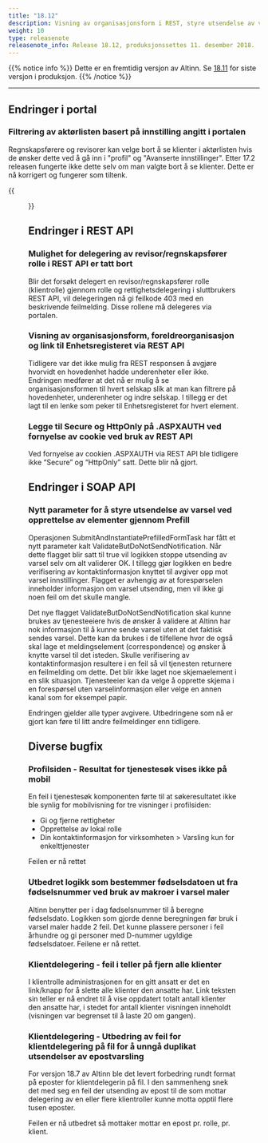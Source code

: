 ```yaml
---
title: "18.12"
description: Visning av organisasjonsform i REST, styre utsendelse av varsel ved prefill, feilrettinger m.m.
weight: 10
type: releasenote
releasenote_info: Release 18.12, produksjonssettes 11. desember 2018.
---
```

{{% notice info %}}
Dette er en fremtidig versjon av Altinn. Se [18.11](../18-11) for siste versjon i produksjon.
{{% /notice %}}
***

## Endringer i portal

### Filtrering av aktørlisten basert på innstilling angitt i portalen

Regnskapsførere og revisorer kan velge bort å se klienter i aktørlisten hvis de ønsker dette ved å gå inn i "profil" og "Avanserte innstillinger". Etter 17.2 releasen fungerte ikke dette selv om man valgte bort å se klienter. Dette er nå korrigert og fungerer som tiltenk.

{{<figure src="profil.png?width=600" title="">}}

## Endringer i REST API

### Mulighet for delegering av revisor/regnskapsfører rolle i REST API er tatt bort

Blir det forsøkt delegert en revisor/regnskapsfører rolle (klientrolle) gjennom rolle og rettighetsdelegering i sluttbrukers REST API, vil delegeringen nå gi feilkode 403 med en beskrivende feilmelding. Disse rollene må delegeres via portalen.

### Visning av organisasjonsform, foreldreorganisasjon og link til Enhetsregisteret via REST API

Tidligere var det ikke mulig fra REST responsen å avgjøre hvorvidt en hovedenhet hadde underenheter eller ikke. Endringen medfører at det nå er mulig å se organisasjonsformen til hvert selskap slik at man kan filtrere på hovedenheter, underenheter og indre selskap. I tillegg er det lagt til en lenke som peker til Enhetsregisteret for hvert element.

### Legge til Secure og HttpOnly på .ASPXAUTH ved fornyelse av cookie ved bruk av REST API

Ved fornyelse av cookien .ASPXAUTH via REST API ble tidligere ikke “Secure” og “HttpOnly” satt. Dette blir nå gjort.

## Endringer i SOAP API

### Nytt parameter for å styre utsendelse av varsel ved opprettelse av elementer gjennom Prefill

Operasjonen SubmitAndInstantiatePrefilledFormTask har fått et nytt parameter kalt ValidateButDoNotSendNotification. Når dette flagget blir satt til true vil logikken stoppe utsending av varsel selv om alt validerer OK. I tillegg gjør logikken en bedre verifisering av kontaktinformasjon knyttet til avgiver opp mot varsel innstillinger.
Flagget er avhengig av at forespørselen inneholder informasjon om varsel utsending, men vil ikke gi noen feil om det skulle mangle.

Det nye flagget ValidateButDoNotSendNotification skal kunne brukes av tjenesteeiere hvis de ønsker å validere at Altinn har nok informasjon til å kunne sende varsel uten at det faktisk sendes varsel. Dette kan da brukes i de tilfellene hvor de også skal lage et meldingselement (correspondence) og ønsker å knytte varsel til det isteden.
Skulle verifisering av kontaktinformasjon resultere i en feil så vil tjenesten returnere en feilmelding om dette. Det blir ikke laget noe skjemaelement i en slik situasjon. Tjenesteeier kan da velge å opprette skjema i en forespørsel uten varselinformasjon eller velge en annen kanal som for eksempel papir.

Endringen gjelder alle typer avgivere. Utbedringene som nå er gjort kan føre til litt andre feilmeldinger enn tidligere.

## Diverse bugfix

### Profilsiden - Resultat for tjenestesøk vises ikke på mobil

En feil i tjenestesøk komponenten førte til at søkeresultatet ikke ble synlig for mobilvisning for tre visninger i profilsiden:

- Gi og fjerne rettigheter
- Opprettelse av lokal rolle
- Din kontaktinformasjon for virksomheten > Varsling kun for enkelttjenester
  
Feilen er nå rettet

### Utbedret logikk som bestemmer fødselsdatoen ut fra fødselsnummer ved bruk av makroer i varsel maler

Altinn benytter per i dag fødselsnummer til å beregne fødselsdato. Logikken som gjorde denne beregningen før bruk i varsel maler hadde 2 feil.
Det kunne plassere personer i feil århundre og gi personer med D-nummer ugyldige fødselsdatoer. Feilene er nå rettet.

### Klientdelegering - feil i teller på fjern alle klienter

I klientrolle administrasjonen for en gitt ansatt er det en link/knapp for å slette alle klienter den ansatte har. Link teksten sin teller er nå endret til å vise oppdatert totalt antall klienter den ansatte har, i stedet for antall klienter visningen inneholdt (visningen var begrenset til å laste 20 om gangen).

### Klientdelegering - Utbedring av feil for klientdelegering på fil for å unngå duplikat utsendelser av epostvarsling

For versjon 18.7 av Altinn ble det levert forbedring rundt format på eposter for klientdelegerin på fil. I den sammenheng snek det med seg en feil der utsending av epost til de som mottar delegering av en eller flere klientroller kunne motta opptil flere tusen eposter.

Feilen er nå utbedret så mottaker mottar en epost pr. rolle, pr. klient.
